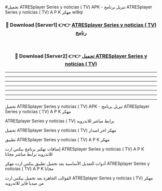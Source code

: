 #تحميل ATRESplayer Series y noticias ( TV)  APK - تنزيل برنامج ATRESplayer Series y noticias ( TV)  A P K مهكر wi9qi 



<div align="center">
<h3>🔴 Download [Server1] 👉👉 <a href="https://apkdownload10.web.app/?title=ATRESplayer Series y noticias ( TV) ">ATRESplayer Series y noticias ( TV)  رنامج</a></h3><br>

<h3>🔴 Download [Server2] 👉👉 <a href="https://apkdownload10.web.app/?title=ATRESplayer Series y noticias ( TV) ">تحميل ATRESplayer Series y noticias ( TV)  </a></h3>
</div>


----------------------------------------------------------

----------------------------------------------------------

----------------------------------------------------------

----------------------------------------------------------

----------------------------------------------------------

----------------------------------------------------------

----------------------------------------------------------

تحميل ATRESplayer Series y noticias ( TV)  APK - تنزيل برنامج ATRESplayer Series y noticias ( TV)  A P K مهكر

ATRESplayer Series y noticias ( TV)  برابط مباشر للاندرويد

تحميل ATRESplayer Series y noticias ( TV)  مهكر اخر اصدار

تطبيق ATRESplayer Series y noticias ( TV)  A P K مهكر

إضافات تهكير برنامج بيكس ارت ATRESplayer Series y noticias ( TV)  A P K للاندرويد برابط مباشر مجانا

أدوات التعديل الأساسية بعد تحميل تطبيق بيكس ارت مهكر ATRESplayer Series y noticias ( TV)  A P K مجانا

القوالب الجاهزة بعد تحميل بيكس ارت ATRESplayer Series y noticias ( TV)  مهكر من ميديا فاير للاندرويد


